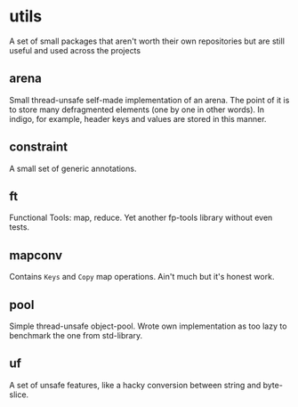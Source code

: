 # utils
A set of small packages that aren't worth their own repositories but are still useful and used across the projects

## arena
Small thread-unsafe self-made implementation of an arena. The point of it is to store many defragmented elements (one by one in other words). In indigo, for example, header keys and values are stored in this manner. 

## constraint
A small set of generic annotations.

## ft
Functional Tools: map, reduce. Yet another fp-tools library without even tests.

## mapconv
Contains `Keys` and `Copy` map operations. Ain't much but it's honest work.

## pool
Simple thread-unsafe object-pool. Wrote own implementation as too lazy to benchmark the one from std-library. 

## uf
A set of unsafe features, like a hacky conversion between string and byte-slice.

